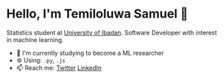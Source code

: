 # Hello, I'm Temiloluwa Samuel 👋

Statistics student at [University of Ibadan](https://www.ui.edu.ng/). Software Developer with interest in machine learning.

- 🌱 I'm currently studying to become a ML researcher
- ⚙️ Using: `.py`, `.js`
- 📫 Reach me: [Twitter](https://twitter.com/stemitom_) [LinkedIn](linkedin.com/in/stemitom)
